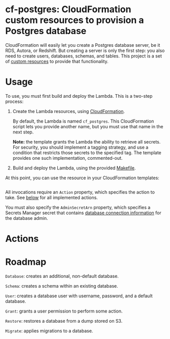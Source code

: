 # cf-postgres: CloudFormation custom resources to provision a Postgres database

CloudFormation will easily let you create a Postgres database server, be it RDS, Autora, or Redshift.
But creating a server is only the first step: you also need to create users, databases, schemas, and
tables. This project is a set of [custom resources](https://docs.aws.amazon.com/AWSCloudFormation/latest/UserGuide/template-custom-resources-lambda.html)
to provide that functionality.


# Usage

To use, you must first build and deploy the Lambda. This is a two-step process:

1. Create the Lambda resources, using [CloudFormation](cloudformation/deploy.yml).

   By default, the Lambda is named `cf_postgres`. This CloudFormation script lets
   you provide another name, but you must use that name in the next step.

   **Note:** the template grants the Lambda the ability to retrieve all secrets.
   For security, you should implement a tagging strategy, and use a condition that
   restricts those secrets to the specified tag. The template provides one such
   implementation, commented-out.

2. Build and deploy the Lambda, using the provided [Makefile](Makefile).

At this point, you can use the resource in your CloudFormation templates:

```
```

All invocations require an `Action` property, which specifies the action to take.
See [below](#actions) for all implemented actions.

You must also specify the `AdminSecretArn` property, which specifies a Secrets Manager
secret that contains [database connection information](https://docs.aws.amazon.com/secretsmanager/latest/userguide/reference_secret_json_structure.html#reference_secret_json_structure_rds-postgres) for the database admin.


# Actions


# Roadmap

`Database`: creates an additional, non-default database.

`Schema`: creates a schema within an existing database.

`User`: creates a database user with username, password, and a default database.

`Grant`: grants a user permission to perform some action.

`Restore`: restores a database from a dump stored on S3.

`Migrate`: applies migrations to a database.
